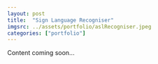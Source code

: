 ```yaml
---
layout: post
title:  "Sign Language Recogniser"
imgsrc: ../assets/portfolio/aslRecogniser.jpeg
categories: ["portfolio"]
---
```


Content coming soon...